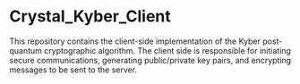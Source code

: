 # Crystal_Kyber_Client
This repository contains the client-side implementation of the Kyber post-quantum cryptographic algorithm. The client side is responsible for initiating secure communications, generating public/private key pairs, and encrypting messages to be sent to the server.
